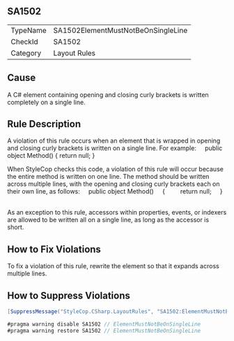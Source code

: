 ﻿## SA1502

<table>
<tr>
  <td>TypeName</td>
  <td>SA1502ElementMustNotBeOnSingleLine</td>
</tr>
<tr>
  <td>CheckId</td>
  <td>SA1502</td>
</tr>
<tr>
  <td>Category</td>
  <td>Layout Rules</td>
</tr>
</table>

## Cause

A C# element containing opening and closing curly brackets is written completely on a single line.

## Rule Description

A violation of this rule occurs when an element that is wrapped in opening and closing curly brackets is written on a single line. For example:
    public object Method() { return null; }



When StyleCop checks this code, a violation of this rule will occur because the entire method is written on one line. The method should be written across multiple lines, with the opening and closing curly brackets each on their own line, as follows:
    public object Method()
    {
        return null; 
    }
 
 

As an exception to this rule, accessors within properties, events, or indexers are allowed to be written all on a single line, as long as the accessor is short.

## How to Fix Violations

To fix a violation of this rule, rewrite the element so that it expands across multiple lines.

## How to Suppress Violations

```csharp
[SuppressMessage("StyleCop.CSharp.LayoutRules", "SA1502:ElementMustNotBeOnSingleLine", Justification = "Reviewed.")]
```

```csharp
#pragma warning disable SA1502 // ElementMustNotBeOnSingleLine
#pragma warning restore SA1502 // ElementMustNotBeOnSingleLine
```
